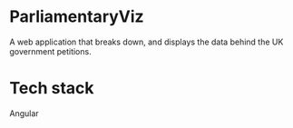 # ParliamentaryViz
A web application that breaks down, and displays the data behind the UK government petitions. 

# Tech stack
Angular

